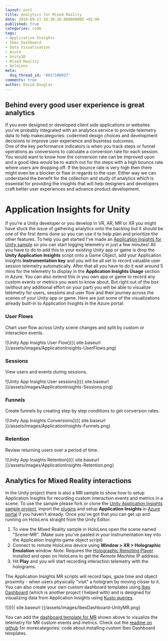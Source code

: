 ```yaml
---
layout: post
title: Analytics for Mixed Reality
date: 2018-09-17 16:36:26.000000000 +01:00
published: true
categories: code
tags:
- Application Insights
- Ibex Dashboard
- Data Visualisation
- Azure
- Unity3D
- Mixed Reality
- HoloLens
meta:
  dsq_thread_id: '6917106927'
comments: true
author: David Douglas
---
```

## Behind every good user experience is great analytics

If you ever designed or developed client side applications or websites you've probably integrated with an analytics service to provide telemetry data to help makecategories: codermed design choices and development decisions to improve user experience and business outcomes.  
One of the key performance indicators is when you track steps or funnel operations as conversions to calculate a conversion rate for each session. You would want to know how the conversion rate can be improved upon and a good idea would be to watch out for the steps with a high bounce rate where users are dropping off. If the bounce rate is very high then there might even be a blocker or flaw in regards to the user. Either way we can understand the benefit for the collection and study of analytics which is essential for providing the insights that will help designers and developers craft better user experiences and advance product development.

# Application Insights for Unity

If you're a Unity developer or you develop in VR, AR, MR or XR you might have stuck the issue of gathering analytics onto the backlog but it should be one of the first items done so you can use it to help plan and prioritize the other features. To help you get started I've made an [Application Insights for Unity sample](https://github.com/Unity3dAzure/UnityApplicationInsights) so you can start logging telemetry in just a few minutes! All you have to do to add this to your existing Unity app or game is drop the **Unity Application Insights** script onto a Game Object, add your Application Insights **Instrumentation key** and you will be all set to record valuable user session telemetry automatically. After that all you have to do it wait around 5 mins for the telemetry to display in the **Application Insights Usage** section in Azure. You can also extend this in you own app or game to record any custom events or metrics you want to know about. But right out of the box (without any additional effort on your part) you will be able to visualize telemetry for users, sessions and user flow and their journey across the scenes of your Unity app or game. Here are just some of the visualizations already built-in to Application Insights in the Azure portal:

### User Flows

Chart user flow across Unity scene changes and split by custom or interaction events.

 ![Unity App Insights User Flow]({{ site.baseurl }}/assets/images/ApplicationInsights-UserFlows.png)

### Sessions

View users and events during sessions.

 ![Unity App Insights User sessions]({{ site.baseurl }}/assets/images/ApplicationInsights-Sessions.png)

### Funnels

Create funnels by creating step by step conditions to get conversion rates.

 ![Unity App Insights Conversions]({{ site.baseurl }}/assets/images/ApplicationInsights-Funnels.png)

### Retention

Review returning users over a period of time.

 ![Unity App Insights Retention]({{ site.baseurl }}/assets/images/ApplicationInsights-Retention.png)

## Analytics for Mixed Reality interactions

In the Unity project there is also a MR sample to show how to setup Application Insights for recording custom interaction events and metrics in a scene. To use the sample please fork or clone the [Unity Application Insights sample project](https://github.com/Unity3dAzure/UnityApplicationInsights), import the [plugins](https://github.com/Microsoft/HolographicAcademy/raw/Azure-MixedReality-Labs/Azure%20Mixed%20Reality%20Labs/MR%20and%20Azure%20309%20-%20Application%20insights/AppInsights_LabPlugins.unitypackage) and setup **Application Insights** in [Azure portal](https://portal.azure.com) if you haven't already. Once you've got that you can get up and running on HoloLens straight from the Unity Editor:

1. To view the Mixed Reality sample in HoloLens open the scene named "Scene-MR". (Make sure you've pasted in your Instrumentation key into the Application Insights game object script)
2. Connect to remote HoloLens device using **Window \> XR \> Holographic Emulation** window. Note: Requires the [Holographic Remoting Player](https://www.microsoft.com/en-us/p/holographic-remoting-player/9nblggh4sv40?activetab=pivot%3aoverviewtab) installed and open on HoloLens to get the _Remote Machine_ IP address.
3. Hit **Play** and you will start recording interaction telemetry with the holograms.

The Application Insights MR scripts will record taps, gaze time and object proximity - when users physically "visit" a hologram by moving closer to it.  
You can also create your own custom dashboard templates using [Ibex Dashboard](https://github.com/Azure/ibex-dashboard) (which is another project I helped with) and is designed for visualizing data from Application Insights using [Kusto queries](https://aka.ms/kusto).

 ![]({{ site.baseurl }}/assets/images/IbexDashboard-UnityMR.png)

You can add the [dashboard template for MR](https://gist.github.com/deadlyfingers/e664aaccb748be2f332f462615f6a090) shown above to visualize the telemetry for MR custom events and metrics. Check out the [readme on github](https://github.com/Unity3dAzure/UnityApplicationInsights#custom-visualization-of-unity-ui-and-mr-telemetry) for morecategories: code about installing custom Ibex Dashboard templates.

